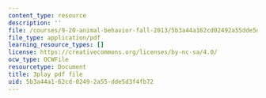 ```yaml
---
content_type: resource
description: ''
file: /courses/9-20-animal-behavior-fall-2013/5b3a44a162cd02492a55dde5d3f4fb72_472229.pdf
file_type: application/pdf
learning_resource_types: []
license: https://creativecommons.org/licenses/by-nc-sa/4.0/
ocw_type: OCWFile
resourcetype: Document
title: 3play pdf file
uid: 5b3a44a1-62cd-0249-2a55-dde5d3f4fb72
---
```


